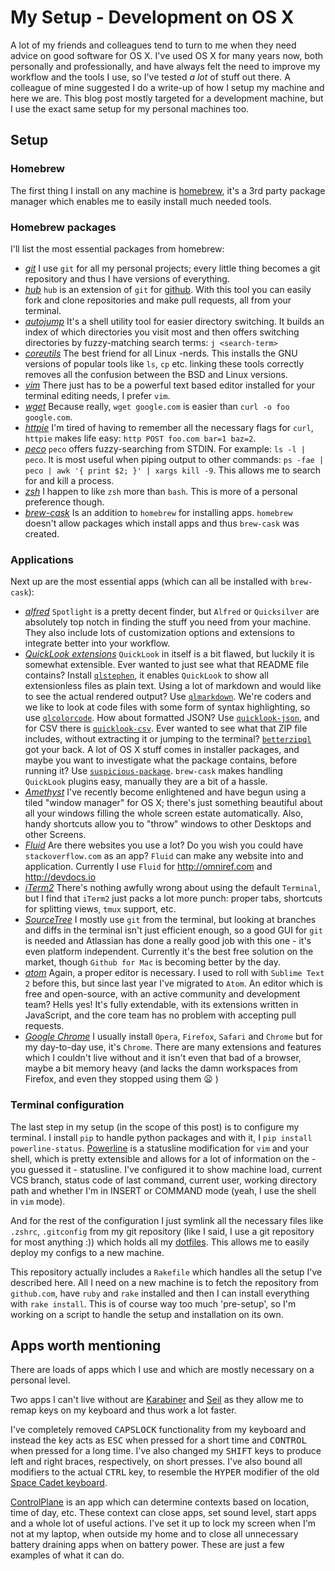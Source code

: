 # My Setup - Development on OS X

A lot of my friends and colleagues tend to turn to me when they need advice on good software for OS X.
I've used OS X for many years now, both personally and professionally, and have always felt the need to improve my workflow and the tools I use, so I've tested _a lot_ of stuff out there.
A colleague of mine suggested I do a write-up of how I setup my machine and here we are.
This blog post mostly targeted for a development machine, but I use the exact same setup for my personal machines too.

## Setup

### Homebrew

The first thing I install on any machine is [homebrew](https://github.com/homebrew/homebrew), it's a 3rd party package manager which enables me to easily install much needed tools.

### Homebrew packages

I'll list the most essential packages from homebrew:

* [_git_](http://git-scm.com/) I use `git` for all my personal projects;
 every little thing becomes a git repository and thus I have versions of everything.
* [_hub_](https://github.com/github/hub) `hub` is an extension of `git` for [github](https://github.com).
With this tool you can easily fork and clone repositories and make pull requests, all from your terminal.
* [_autojump_](https://github.com/joelthelion/autojump) It's a shell utility tool for easier directory switching.
It builds an index of which directories you visit most and then offers switching directories by fuzzy-matching search terms: `j <search-term>`
* [_coreutils_](http://www.gnu.org/software/coreutils/) The best friend for all Linux -nerds.
This installs the GNU versions of popular tools like `ls`, `cp` etc. linking these tools correctly removes all the confusion between the BSD and Linux versions.
* [_vim_](http://www.vim.org/) There just has to be a powerful text based editor installed for your terminal editing needs, I prefer `vim`.
* [_wget_](https://www.gnu.org/software/wget/) Because really, `wget google.com` is easier than `curl -o foo google.com`.
* [_httpie_](http://httpie.org) I'm tired of having to remember all the necessary flags for `curl`, `httpie` makes life easy: `http POST foo.com bar=1 baz=2`.
* [_peco_](https://github.com/peco/peco) `peco` offers fuzzy-searching from STDIN.
For example: `ls -l | peco`. It is most useful when piping output to other commands: `ps -fae | peco | awk '{ print $2; }' | xargs kill -9`.
This allows me to search for and kill a process.
* [_zsh_](http://www.zsh.org/) I happen to like `zsh` more than `bash`.
This is more of a personal preference though.
* [_brew-cask_](https://github.com/caskroom/homebrew-cask) Is an addition to `homebrew` for installing apps.
`homebrew` doesn't allow packages which install apps and thus `brew-cask` was created.

### Applications

Next up are the most essential apps (which can all be installed with `brew-cask`):

* [_alfred_](http://www.alfredapp.com/) `Spotlight` is a pretty decent finder, but `Alfred` or `Quicksilver` are absolutely top notch in finding the stuff you need from your machine.
They also include lots of customization options and extensions to integrate better into your workflow.
* [_QuickLook extensions_](https://github.com/sindresorhus/quick-look-plugins) `QuickLook` in itself is a bit flawed, but luckily it is somewhat extensible.
Ever wanted to just see what that README file contains?
Install [`qlstephen`](http://whomwah.github.io/qlstephen/), it enables `QuickLook` to show all extensionless files as plain text.
Using a lot of markdown and would like to see the actual rendered output?
Use [`qlmarkdown`](https://github.com/toland/qlmarkdown).
We're coders and we like to look at code files with some form of syntax highlighting, so use [`qlcolorcode`](https://code.google.com/p/qlcolorcode/).
 How about formatted JSON?
 Use [`quicklook-json`](http://www.sagtau.com/quicklookjson.html), and for CSV there is [`quicklook-csv`](https://github.com/p2/quicklook-csv).
 Ever wanted to see what that ZIP file includes, without extracting it or jumping to the terminal? [`betterzipql`](http://macitbetter.com/BetterZip-Quick-Look-Generator/) got your back.
 A lot of OS X stuff comes in installer packages, and maybe you want to investigate what the package contains, before running it?
 Use [`suspicious-package`](http://www.mothersruin.com/software/SuspiciousPackage/).
 `brew-cask` makes handling `QuickLook` plugins easy, manually they are a bit of a hassle.
* [_Amethyst_](https://github.com/ianyh/Amethyst) I've recently become enlightened and have begun using a tiled "window manager" for OS X;
 there's just something beautiful about all your windows filling the whole screen estate automatically.
 Also, handy shortcuts allow you to "throw" windows to other Desktops and other Screens.
* [_Fluid_](http://fluidapp.com/) Are there websites you use a lot?
Do you wish you could have `stackoverflow.com` as an app?
`Fluid` can make any website into and application.
Currently I use `Fluid` for <http://omniref.com> and <http://devdocs.io>
* [_iTerm2_](http://iterm2.com/) There's nothing awfully wrong about using the default `Terminal`, but I find that `iTerm2` just packs a lot more punch: proper tabs, shortcuts for splitting views, `tmux` support, etc.
* [_SourceTree_](http://www.sourcetreeapp.com/) I mostly use `git` from the terminal, but looking at branches and diffs in the terminal isn't just efficient enough, so a good GUI for `git` is needed and Atlassian has done a really good job with this one - it's even platform independent.
Currently it's the best free solution on the market, though `Github for Mac` is becoming better by the day.
* [_atom_](https://atom.io/) Again, a proper editor is necessary.
I used to roll with `Sublime Text 2` before this, but since last year I've migrated to `Atom`.
An editor which is free and open-source, with an active community and development team?
Hells yes!
It's fully extendable, with its extensions written in JavaScript, and the core team has no problem with accepting pull requests.
* [_Google Chrome_](http://www.google.com/chrome/) I usually install `Opera`, `Firefox`, `Safari` and `Chrome` but for my day-to-day use, it's `Chrome`.
There are many extensions and features which I couldn't live without and it isn't even that bad of a browser, maybe a bit memory heavy (and lacks the damn workspaces from Firefox, and even they stopped using them :frowning: )

### Terminal configuration

The last step in my setup (in the scope of this post) is to configure my terminal.
I install `pip` to handle python packages and with it, I `pip install powerline-status`. [Powerline](https://github.com/powerline/powerline) is a statusline modification for `vim` and your shell, which is pretty extensible and allows for a lot of information on the - you guessed it - statusline.
I've configured it to show machine load, current VCS branch, status code of last command, current user, working directory path and whether I'm in INSERT or COMMAND mode (yeah, I use the shell in `vim` mode).

And for the rest of the configuration I just symlink all the necessary files like `.zshrc`, `.gitconfig` from my git repository (like I said, I use a git repository for most anything :)) which holds all my [dotfiles](https://github.com/deiga/dotfiles).
This allows me to easily deploy my configs to a new machine.

This repository actually includes a `Rakefile` which handles all the setup I've described here.
All I need on a new machine is to fetch the repository from `github.com`, have `ruby` and `rake` installed and then I can install everything with `rake install`.
This is of course way too much 'pre-setup', so I'm working on a script to handle the setup and installation on its own.

## Apps worth mentioning

There are loads of apps which I use and which are mostly necessary on a personal level.

Two apps I can't live without are [Karabiner](https://pqrs.org/osx/karabiner/) and [Seil](https://pqrs.org/osx/karabiner/seil.html.en) as they allow me to remap keys on my keyboard and thus work a lot faster.

I've completely removed <kbd>CAPSLOCK</kbd> functionality from my keyboard and instead the key acts as <kbd>ESC</kbd> when pressed for a short time and <kbd>CONTROL</kbd> when pressed for a long time.
I've also changed my <kbd>SHIFT</kbd> keys to produce left and right braces, respectively, on short presses.
I've also bound all modifiers to the actual <kbd>CTRL</kbd> key, to resemble the <kbd>HYPER</kbd> modifier of the old [Space Cadet keyboard](http://world.std.com/~jdostale/kbd/SpaceCadet.html).

[ControlPlane](http://www.controlplaneapp.com/) is an app which can determine contexts based on location, time of day, etc.
These context can close apps, set sound level, start apps and a whole lot of useful actions.
I've set it up to lock my screen when I'm not at my laptop, when outside my home and to close all unnecessary battery draining apps when on battery power. These are just a few examples of what it can do.

